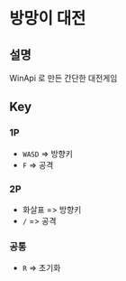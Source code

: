 # 방망이 대전

## 설명

WinApi 로 만든 간단한 대전게임

## Key

### 1P

+ ```WASD``` => 방향키
+ ```F``` => 공격

### 2P

+ 화살표 => 방향키
+ ```/``` => 공격

### 공통

+ ```R``` => 초기화

